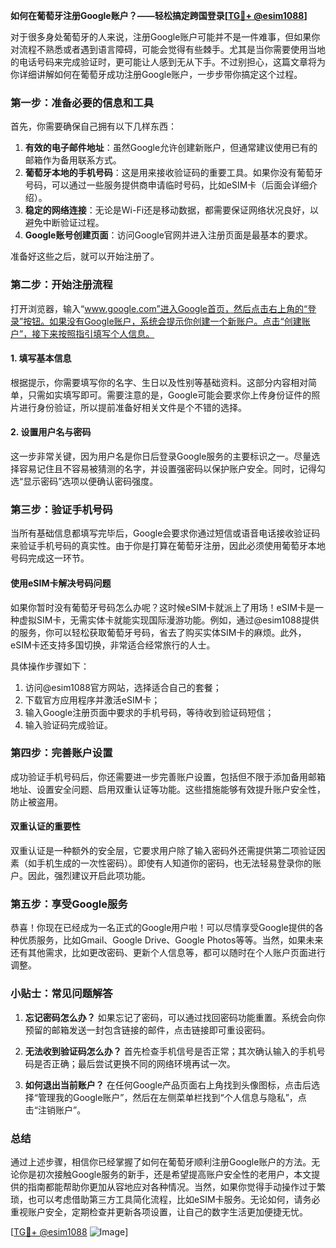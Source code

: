 **如何在葡萄牙注册Google账户？——轻松搞定跨国登录[[TG💪+ @esim1088](https://t.me/s/esim1088)]**

对于很多身处葡萄牙的人来说，注册Google账户可能并不是一件难事，但如果你对流程不熟悉或者遇到语言障碍，可能会觉得有些棘手。尤其是当你需要使用当地的电话号码来完成验证时，更可能让人感到无从下手。不过别担心，这篇文章将为你详细讲解如何在葡萄牙成功注册Google账户，一步步带你搞定这个过程。

### 第一步：准备必要的信息和工具

首先，你需要确保自己拥有以下几样东西：

1. **有效的电子邮件地址**：虽然Google允许创建新账户，但通常建议使用已有的邮箱作为备用联系方式。
2. **葡萄牙本地的手机号码**：这是用来接收验证码的重要工具。如果你没有葡萄牙号码，可以通过一些服务提供商申请临时号码，比如eSIM卡（后面会详细介绍）。
3. **稳定的网络连接**：无论是Wi-Fi还是移动数据，都需要保证网络状况良好，以避免中断验证过程。
4. **Google账号创建页面**：访问Google官网并进入注册页面是最基本的要求。

准备好这些之后，就可以开始注册了。

### 第二步：开始注册流程

打开浏览器，输入“www.google.com”进入Google首页，然后点击右上角的“登录”按钮。如果没有Google账户，系统会提示你创建一个新账户。点击“创建账户”，接下来按照指引填写个人信息。

#### 1. 填写基本信息
根据提示，你需要填写你的名字、生日以及性别等基础资料。这部分内容相对简单，只需如实填写即可。需要注意的是，Google可能会要求你上传身份证件的照片进行身份验证，所以提前准备好相关文件是个不错的选择。

#### 2. 设置用户名与密码
这一步非常关键，因为用户名是你日后登录Google服务的主要标识之一。尽量选择容易记住且不容易被猜测的名字，并设置强密码以保护账户安全。同时，记得勾选“显示密码”选项以便确认密码强度。

### 第三步：验证手机号码

当所有基础信息都填写完毕后，Google会要求你通过短信或语音电话接收验证码来验证手机号码的真实性。由于你是打算在葡萄牙注册，因此必须使用葡萄牙本地号码完成这一环节。

#### 使用eSIM卡解决号码问题
如果你暂时没有葡萄牙号码怎么办呢？这时候eSIM卡就派上了用场！eSIM卡是一种虚拟SIM卡，无需实体卡就能实现国际漫游功能。例如，通过@esim1088提供的服务，你可以轻松获取葡萄牙号码，省去了购买实体SIM卡的麻烦。此外，eSIM卡还支持多国切换，非常适合经常旅行的人士。

具体操作步骤如下：
1. 访问@esim1088官方网站，选择适合自己的套餐；
2. 下载官方应用程序并激活eSIM卡；
3. 输入Google注册页面中要求的手机号码，等待收到验证码短信；
4. 输入验证码完成验证。

### 第四步：完善账户设置

成功验证手机号码后，你还需要进一步完善账户设置，包括但不限于添加备用邮箱地址、设置安全问题、启用双重认证等功能。这些措施能够有效提升账户安全性，防止被盗用。

#### 双重认证的重要性
双重认证是一种额外的安全层，它要求用户除了输入密码外还需提供第二项验证因素（如手机生成的一次性密码）。即使有人知道你的密码，也无法轻易登录你的账户。因此，强烈建议开启此项功能。

### 第五步：享受Google服务

恭喜！你现在已经成为一名正式的Google用户啦！可以尽情享受Google提供的各种优质服务，比如Gmail、Google Drive、Google Photos等等。当然，如果未来还有其他需求，比如更改密码、更新个人信息等，都可以随时在个人账户页面进行调整。

### 小贴士：常见问题解答

1. **忘记密码怎么办？**
   如果忘记了密码，可以通过找回密码功能重置。系统会向你预留的邮箱发送一封包含链接的邮件，点击链接即可重设密码。

2. **无法收到验证码怎么办？**
   首先检查手机信号是否正常；其次确认输入的手机号码是否正确；最后尝试更换不同的网络环境再试一次。

3. **如何退出当前账户？**
   在任何Google产品页面右上角找到头像图标，点击后选择“管理我的Google账户”，然后在左侧菜单栏找到“个人信息与隐私”，点击“注销账户”。

### 总结

通过上述步骤，相信你已经掌握了如何在葡萄牙顺利注册Google账户的方法。无论你是初次接触Google服务的新手，还是希望提高账户安全性的老用户，本文提供的指南都能帮助你更加从容地应对各种情况。当然，如果你觉得手动操作过于繁琐，也可以考虑借助第三方工具简化流程，比如eSIM卡服务。无论如何，请务必重视账户安全，定期检查并更新各项设置，让自己的数字生活更加便捷无忧。

[[TG💪+ @esim1088](https://t.me/s/esim1088) ![Image](https://i.postimg.cc/4NQfJmqS/Snipaste-2025-05-13-00-14-12.png)]